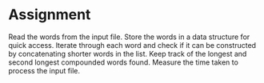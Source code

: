 # Assignment
Read the words from the input file.
Store the words in a data structure for quick access.
Iterate through each word and check if it can be constructed by concatenating shorter words in the list.
Keep track of the longest and second longest compounded words found.
Measure the time taken to process the input file.
